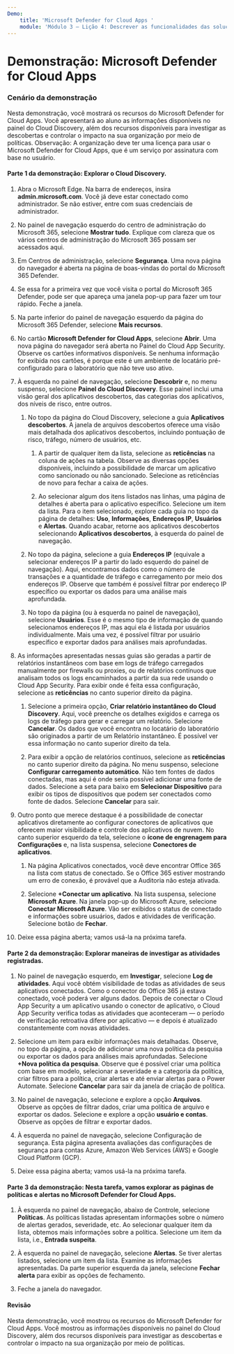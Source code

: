 ```yaml
---
Demo:
    title: 'Microsoft Defender for Cloud Apps '
    module: 'Módulo 3 – Lição 4: Descrever as funcionalidades das soluções de segurança da Microsoft Descrever a proteção contra ameaças com o Microsoft 365 Defender'
---
```



# Demonstração: Microsoft Defender for Cloud Apps

### Cenário da demonstração
Nesta demonstração, você mostrará os recursos do Microsoft Defender for Cloud Apps.  Você apresentará ao aluno as informações disponíveis no painel do Cloud Discovery, além dos recursos disponíveis para investigar as descobertas e controlar o impacto na sua organização por meio de políticas.  Observação:  A organização deve ter uma licença para usar o Microsoft Defender for Cloud Apps, que é um serviço por assinatura com base no usuário.  

#### Parte 1 da demonstração: Explorar o Cloud Discovery.

1. Abra o Microsoft Edge. Na barra de endereços, insira **admin.microsoft.com**.  Você já deve estar conectado como administrador.  Se não estiver, entre com suas credenciais de administrador.

1. No painel de navegação esquerdo do centro de administração do Microsoft 365, selecione **Mostrar tudo**.  Explique com clareza que os vários centros de administração do Microsoft 365 possam ser acessados aqui.

1. Em Centros de administração, selecione **Segurança**.  Uma nova página do navegador é aberta na página de boas-vindas do portal do Microsoft 365 Defender.  

1. Se essa for a primeira vez que você visita o portal do Microsoft 365 Defender, pode ser que apareça uma janela pop-up para fazer um tour rápido.  Feche a janela.

1. Na parte inferior do painel de navegação esquerdo da página do Microsoft 365 Defender, selecione **Mais recursos**.

1. No cartão **Microsoft Defender for Cloud Apps**, selecione **Abrir**.  Uma nova página do navegador será aberta no Painel do Cloud App Security.  Observe os cartões informativos disponíveis.  Se nenhuma informação for exibida nos cartões, é porque este é um ambiente de locatário pré-configurado para o laboratório que não teve uso ativo.  

1. À esquerda no painel de navegação, selecione **Descobrir** e, no menu suspenso, selecione **Painel do Cloud Discovery**.  Esse painel inclui uma visão geral dos aplicativos descobertos, das categorias dos aplicativos, dos níveis de risco, entre outros.  

    1. No topo da página do Cloud Discovery, selecione a guia **Aplicativos descobertos**.  A janela de arquivos descobertos oferece uma visão mais detalhada dos aplicativos descobertos, incluindo pontuação de risco, tráfego, número de usuários, etc.

        1. A partir de qualquer item da lista, selecione as **reticências** na coluna de ações na tabela.  Observe as diversas opções disponíveis, incluindo a possibilidade de marcar um aplicativo como sancionado ou não sancionado.  Selecione as reticências de novo para fechar a caixa de ações.

        1. Ao selecionar algum dos itens listados nas linhas, uma página de detalhes é aberta para o aplicativo específico.  Selecione um item da lista.  Para o item selecionado, explore cada guia no topo da página de detalhes:  **Uso**, **Informações**, **Endereços IP**, **Usuários** e **Alertas**. Quando acabar, retorne aos aplicativos descobertos selecionando **Aplicativos descobertos**, à esquerda do painel de navegação.

    1. No topo da página, selecione a guia **Endereços IP** (equivale a selecionar endereços IP a partir do lado esquerdo do painel de navegação).  Aqui, encontramos dados como o número de transações e a quantidade de tráfego e carregamento por meio dos endereços IP.  Observe que também é possível filtrar por endereço IP específico ou exportar os dados para uma análise mais aprofundada.

    1. No topo da página (ou à esquerda no painel de navegação), selecione **Usuários**.  Esse é o mesmo tipo de informação de quando selecionamos endereços IP, mas aqui ela é listada por usuários individualmente.  Mais uma vez, é possível filtrar por usuário específico e exportar dados para análises mais aprofundadas.

1. As informações apresentadas nessas guias são geradas a partir de relatórios instantâneos com base em logs de tráfego carregados manualmente por firewalls ou proxies, ou de relatórios contínuos que analisam todos os logs encaminhados a partir da sua rede usando o Cloud App Security.  Para exibir onde é feita essa configuração, selecione as **reticências** no canto superior direito da página.

    1. Selecione a primeira opção, **Criar relatório instantâneo do Cloud Discovery**. Aqui, você preenche os detalhes exigidos e carrega os logs de tráfego para gerar e carregar um relatório.  Selecione **Cancelar**.  Os dados que você encontra no locatário do laboratório são originados a partir de um Relatório instantâneo. É possível ver essa informação no canto superior direito da tela.

    1. Para exibir a opção de relatórios contínuos, selecione as **reticências** no canto superior direito da página. No menu suspenso, selecione **Configurar carregamento automático**.  Não tem fontes de dados conectadas, mas aqui é onde seria possível adicionar uma fonte de dados. Selecione a seta para baixo em **Selecionar Dispositivo** para exibir os tipos de dispositivos que podem ser conectados como fonte de dados.  Selecione **Cancelar** para sair.

1. Outro ponto que merece destaque é a possibilidade de conectar aplicativos diretamente ao configurar conectores de aplicativos que oferecem maior visibilidade e controle dos aplicativos de nuvem. No canto superior esquerdo da tela, selecione o **ícone de engrenagem para Configurações** e, na lista suspensa, selecione **Conectores de aplicativos**.  

    1. Na página Aplicativos conectados, você deve encontrar Office 365 na lista com status de conectado.  Se o Office 365 estiver mostrando um erro de conexão, é provável que a Auditoria não esteja ativada.

    1. Selecione **+Conectar um aplicativo**. Na lista suspensa, selecione **Microsoft Azure**.  Na janela pop-up do Microsoft Azure, selecione **Conectar Microsoft Azure**.  Vão ser exibidos o status de conectado e informações sobre usuários, dados e atividades de verificação.  Selecione botão de **Fechar**.

1. Deixe essa página aberta; vamos usá-la na próxima tarefa.

#### Parte 2 da demonstração: Explorar maneiras de investigar as atividades registradas.

1. No painel de navegação esquerdo, em **Investigar**, selecione **Log de atividades**.  Aqui você obtém visibilidade de todas as atividades de seus aplicativos conectados.   Como o conector do Office 365 já estava conectado, você poderá ver alguns dados. Depois de conectar o Cloud App Security a um aplicativo usando o conector de aplicativo, o Cloud App Security verifica todas as atividades que aconteceram — o período de verificação retroativa difere por aplicativo — e depois é atualizado constantemente com novas atividades.  

1. Selecione um item para exibir informações mais detalhadas. Observe, no topo da página, a opção de adicionar uma nova política da pesquisa ou exportar os dados para análises mais aprofundadas.  Selecione **+Nova política da pesquisa**.  Observe que é possível criar uma política com base em modelo, selecionar a severidade e a categoria da política, criar filtros para a política, criar alertas e até enviar alertas para o Power Automate.  Selecione **Cancelar** para sair da janela de criação de política.

1. No painel de navegação, selecione e explore a opção **Arquivos**. Observe as opções de filtrar dados, criar uma política de arquivo e exportar os dados.  Selecione e explore a opção **usuário e contas**.  Observe as opções de filtrar e exportar dados.

1. À esquerda no painel de navegação, selecione Configuração de segurança. Esta página apresenta avaliações das configurações de segurança para contas Azure, Amazon Web Services (AWS) e Google Cloud Platform (GCP).

1. Deixe essa página aberta; vamos usá-la na próxima tarefa.


#### Parte 3 da demonstração: Nesta tarefa, vamos explorar as páginas de políticas e alertas no Microsoft Defender for Cloud Apps.

1. À esquerda no painel de navegação, abaixo de Controle, selecione **Políticas**.  As políticas listadas apresentam informações sobre o número de alertas gerados, severidade, etc. Ao selecionar qualquer item da lista, obtemos mais informações sobre a política. Selecione um item da lista, i.e., **Entrada suspeita**.  

1. À esquerda no painel de navegação, selecione **Alertas**.  Se tiver alertas listados, selecione um item da lista. Examine as informações apresentadas.  Da parte superior esquerda da janela, selecione **Fechar alerta** para exibir as opções de fechamento.  

1. Feche a janela do navegador.

#### Revisão
Nesta demonstração, você mostrou os recursos do Microsoft Defender for Cloud Apps.  Você mostrou as informações disponíveis no painel do Cloud Discovery, além dos recursos disponíveis para investigar as descobertas e controlar o impacto na sua organização por meio de políticas.
